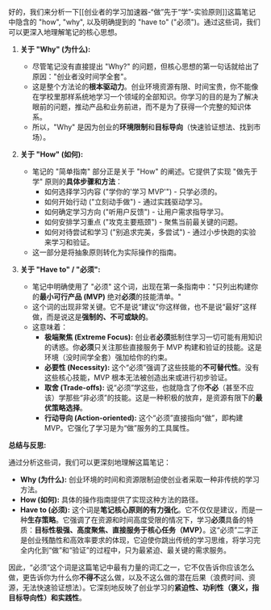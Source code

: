 好的，我们来分析一下[[创业者的学习加速器-“做”先于“学”-实验原则]]这篇笔记中隐含的 "how", "why", 以及明确提到的 "have to" ("必须")。通过这些词，我们可以更深入地理解笔记的核心思想。

1.  **关于 "Why" (为什么):**
    *   尽管笔记没有直接提出 "Why?" 的问题，但核心思想的第一句话就给出了原因："创业者没时间学全套"。
    *   这是整个方法论的**根本驱动力**。创业环境资源有限、时间宝贵，你不能像在学校里那样系统地学习一个领域的全部知识。你学习的目的是为了解决眼前的问题，推动产品和业务前进，而不是为了获得一个完整的知识体系。
    *   所以，"Why" 是因为创业的**环境限制**和**目标导向**（快速验证想法、找到市场）。

2.  **关于 "How" (如何):**
    *   笔记的 "简单指南" 部分正是关于 "How" 的阐述。它提供了实现 "做先于学" 原则的**具体步骤和方法**：
        *   如何选择学习内容 ("学你的'学习 MVP'") - 只学必须的。
        *   如何开始行动 ("立刻动手做") - 通过实践驱动学习。
        *   如何确定学习方向 ("听用户反馈") - 让用户需求指导学习。
        *   如何安排学习重点 ("攻克主要瓶颈") - 聚焦当前最关键的问题。
        *   如何对待尝试和学习 ("别追求完美，多尝试") - 通过小步快跑的实验来学习和验证。
    *   这一部分是将抽象原则转化为实际操作的指南。

3.  **关于 "Have to" / "必须":**
    *   笔记中明确使用了 "必须" 这个词，出现在第一条指南中："只列出构建你的**最小可行产品 (MVP)** 绝对**必须**的技能清单。"
    *   这个词的出现非常关键。它不是说“建议”你这样做，也不是说“最好”这样做，而是说这是**强制的、不可或缺的**。
    *   这意味着：
        *   **极端聚焦 (Extreme Focus):** 创业者**必须**抵制住学习一切可能有用知识的诱惑。你**必须**只关注那些直接服务于 MVP 构建和验证的技能。这是环境（没时间学全套）强加给你的约束。
        *   **必要性 (Necessity):** 这个“必须”强调了这些技能的**不可替代性**。没有这些核心技能，MVP 根本无法被创造出来或进行初步验证。
        *   **取舍 (Trade-offs):** 说“必须”学这些，也就隐含了你**不必**（甚至不应该）学那些“非必须”的技能。这是一种积极的放弃，是资源有限下的**最优策略选择**。
        *   **行动导向 (Action-oriented):** 这个“必须”直接指向“做”，即构建 MVP。它强化了学习是为“做”服务的工具属性。

**总结与反思:**

通过分析这些词，我们可以更深刻地理解这篇笔记：

*   **Why (为什么):** 创业环境的时间和资源限制迫使创业者采取一种非传统的学习方法。
*   **How (如何):** 具体的操作指南提供了实现这种方法的路径。
*   **Have to (必须):** 这个词是**笔记核心原则的有力强化**。它不仅仅是建议，而是一种**生存策略**。它强调了在资源和时间高度受限的情况下，学习**必须**具备的特质：**目标性极强、高度聚焦、直接服务于核心任务（MVP）**。这“必须”二字正是创业残酷性和高效率要求的体现，它迫使你跳出传统的学习思维，将学习完全内化到“做”和“验证”的过程中，只为最紧迫、最关键的需求服务。

因此，“必须”这个词是这篇笔记中最有力量的词汇之一，它不仅告诉你应该怎么做，更告诉你为什么你**不得不**这么做，以及不这么做的潜在后果（浪费时间、资源，无法快速验证想法）。它深刻地反映了创业学习的**紧迫性、功利性（褒义，指目标导向性）和实践性**。